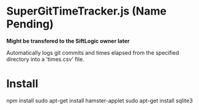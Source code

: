 SuperGitTimeTracker.js (Name Pending)
========================================

**Might be transfered to the SiftLogic owner later**

Automatically logs git commits and times elapsed from the specified directory into a 'times.csv' file.

Install
=======
npm install
sudo apt-get install hamster-applet
sudo apt-get install sqlite3